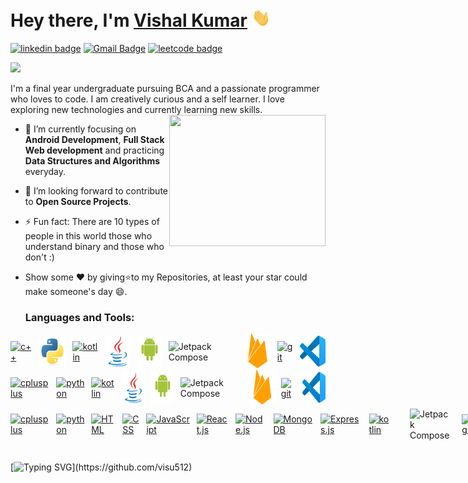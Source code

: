 <h1>Hey there, I'm <a  href="https://github.com/tanyagupta0201/">Vishal Kumar</a> <img  src="https://raw.githubusercontent.com/ABSphreak/ABSphreak/master/gifs/Hi.gif" width="30"></h1>

[![linkedin badge](https://img.shields.io/badge/Linkedin-30302f?style=flat&logo=linkedin)](https://www.linkedin.com/in/vishal512)
[![Gmail Badge](https://img.shields.io/badge/Email-30302f?style=flat&logo=Gmail&logoColor=red)](mailto:svk8190@gmail.com)
[![leetcode badge](https://img.shields.io/badge/LeetCode-30302f?style=flat&logo=leetcode)](https://leetcode.com/u/Vishal_Kumar515/)

<img src="https://komarev.com/ghpvc/?username=vishal512&style=plastic" />

I'm a final year  undergraduate pursuing BCA and a passionate programmer who loves to code. I am creatively curious and a self learner. I love exploring new technologies and currently learning new skills.  <br> 
<img align='right' src="http://cdn.lowgif.com/small/9cb12f51dffbaaa6-character-typing-by-vincent-mokuenko-dribbble.gif" width="250" height="210">

- 🌱 I’m currently focusing on **Android Development**, **Full Stack Web development** and practicing **Data Structures and Algorithms** everyday.
- 💬 I’m looking forward to contribute to **Open Source Projects**.
- ⚡ Fun fact: There are 10 types of people in this world those who understand binary and those who don't :)
-  Show some ❤ by giving⭐to my Repositories, at least your star could make someone's day 😄. <br>
  
   <h3 align="left">Languages and Tools:</h3>
  <div style="display: flex; gap: 10px; align-items: center;">
  <a href="https://www.w3schools.com/cpp/" target="_blank">
    <img src="https://upload.wikimedia.org/wikipedia/commons/1/18/ISO_C%2B%2B_Logo.svg" alt="c++" width="50" height="50"/>
  </a>
  <a href="https://www.python.org" target="_blank">
    <img src="https://raw.githubusercontent.com/devicons/devicon/master/icons/python/python-original.svg" alt="python" width="55" height="50"/>
  </a>
  <a href="https://kotlinlang.org" target="_blank">
    <img src="https://www.vectorlogo.zone/logos/kotlinlang/kotlinlang-icon.svg" alt="kotlin" width="50" height="45"/>
  </a>
  <a href="https://www.java.com" target="_blank">
    <img src="https://raw.githubusercontent.com/devicons/devicon/master/icons/java/java-original.svg" alt="java" width="50" height="50"/>
  </a>
  <a href="https://developer.android.com/" target="_blank">
    <img src="https://raw.githubusercontent.com/devicons/devicon/master/icons/android/android-original-wordmark.svg" alt="android" width="50" height="50"/>
  </a>
    <a>
    <img src="https://blogger.googleusercontent.com/img/b/R29vZ2xl/AVvXsEjC97Z8BResg5dlPqczsRCFhP6zewWX0X0e7fVPG-G7PuUZwwZVsi9OPoqJYkgqT2h0FI95SsmWzVEgpt8b8HAqFiIxZ98TFtY4lE0b8UrtVJ2HrJebRwl6C9DslsQDl9KnBIrdHS6LtkY/s1600/jetpack+compose+icon_RGB.png" alt="Jetpack Compose" width="60" height="60"/>
  </a>
  <a href="https://firebase.google.com/" target="_blank">
    <img src="https://github.com/devicons/devicon/blob/master/icons/firebase/firebase-plain.svg" alt="Firebase" width="53" height="55"/>
  </a>
  <a href="https://git-scm.com/" target="_blank">
    <img src="https://www.vectorlogo.zone/logos/git-scm/git-scm-icon.svg" alt="git" width="50" height="50"/>
  </a>
  <a href="https://code.visualstudio.com/" target="_blank">
    <img src="https://github.com/devicons/devicon/blob/master/icons/vscode/vscode-original.svg" alt="VS Code" width="50" height="50"/>
  </a>
</div>

  <div style="display: flex; gap: 10px; align-items: center;">
  <a href="https://www.w3schools.com/cpp/" target="_blank">
    <img src="https://upload.wikimedia.org/wikipedia/commons/6/61/HTML5_logo_and_wordmark.svg" alt="cplusplus" width="50" height="50"/>
  </a>
  <a href="https://www.python.org" target="_blank">
    <img src="https://www.pngwing.com/en/free-png-vffgt" alt="python" width="55" height="50"/>
  </a>
  <a href="https://kotlinlang.org" target="_blank">
    <img src="https://www.vectorlogo.zone/logos/kotlinlang/kotlinlang-icon.svg" alt="kotlin" width="50" height="45"/>
  </a>
  <a href="https://www.java.com" target="_blank">
    <img src="https://raw.githubusercontent.com/devicons/devicon/master/icons/java/java-original.svg" alt="java" width="50" height="50"/>
  </a>
  <a href="https://developer.android.com/" target="_blank">
    <img src="https://raw.githubusercontent.com/devicons/devicon/master/icons/android/android-original-wordmark.svg" alt="android" width="50" height="50"/>
  </a>
    <a>
    <img src="https://blogger.googleusercontent.com/img/b/R29vZ2xl/AVvXsEjC97Z8BResg5dlPqczsRCFhP6zewWX0X0e7fVPG-G7PuUZwwZVsi9OPoqJYkgqT2h0FI95SsmWzVEgpt8b8HAqFiIxZ98TFtY4lE0b8UrtVJ2HrJebRwl6C9DslsQDl9KnBIrdHS6LtkY/s1600/jetpack+compose+icon_RGB.png" alt="Jetpack Compose" width="60" height="60"/>
  </a>
  <a href="https://firebase.google.com/" target="_blank">
    <img src="https://github.com/devicons/devicon/blob/master/icons/firebase/firebase-plain.svg" alt="Firebase" width="53" height="55"/>
  </a>
  <a href="https://git-scm.com/" target="_blank">
    <img src="https://www.vectorlogo.zone/logos/git-scm/git-scm-icon.svg" alt="git" width="50" height="50"/>
  </a>
  <a href="https://code.visualstudio.com/" target="_blank">
    <img src="https://github.com/devicons/devicon/blob/master/icons/vscode/vscode-original.svg" alt="VS Code" width="50" height="50"/>
  </a>
</div>


<div style="display: flex; gap: 10px; align-items: center;">
  <a href="https://www.w3schools.com/cpp/" target="_blank">
    <img src="https://upload.wikimedia.org/wikipedia/commons/6/61/HTML5_logo_and_wordmark.svg" alt="cplusplus" width="50" height="50"/>
  </a>
  
  <a href="https://www.python.org" target="_blank">
    <img src="https://upload.wikimedia.org/wikipedia/commons/c/c3/Python-logo-notext.svg" alt="python" width="55" height="50"/>
  </a>

  <!-- HTML -->
  <a href="https://developer.mozilla.org/en-US/docs/Web/HTML" target="_blank">
    <img src="https://upload.wikimedia.org/wikipedia/commons/6/61/HTML5_logo_and_wordmark.svg" alt="HTML" width="50" height="50"/>
  </a>

  <!-- CSS -->
  <a href="https://developer.mozilla.org/en-US/docs/Web/CSS" target="_blank">
    <img src="https://upload.wikimedia.org/wikipedia/commons/d/d5/CSS3_logo_and_wordmark.svg" alt="CSS" width="50" height="50"/>
  </a>

  <!-- JavaScript -->
  <a href="https://developer.mozilla.org/en-US/docs/Web/JavaScript" target="_blank">
    <img src="https://upload.wikimedia.org/wikipedia/commons/6/6a/JavaScript-logo.png" alt="JavaScript" width="50" height="50"/>
  </a>

  <!-- React.js -->
  <a href="https://react.dev/" target="_blank">
    <img src="https://upload.wikimedia.org/wikipedia/commons/a/a7/React-icon.svg" alt="React.js" width="50" height="50"/>
  </a>

  <!-- Node.js -->
  <a href="https://nodejs.org" target="_blank">
    <img src="https://upload.wikimedia.org/wikipedia/commons/d/d9/Node.js_logo.svg" alt="Node.js" width="50" height="50"/>
  </a>

  <!-- MongoDB -->
  <a href="https://www.mongodb.com/" target="_blank">
    <img src="https://upload.wikimedia.org/wikipedia/commons/9/93/MongoDB_Logo.svg" alt="MongoDB" width="50" height="50"/>
  </a>

  <!-- Express.js -->
  <a href="https://expressjs.com/" target="_blank">
    <img src="https://upload.wikimedia.org/wikipedia/commons/6/64/Expressjs.png" alt="Express.js" width="100" height="50"/>
  </a>

  <!-- Kotlin -->
  <a href="https://kotlinlang.org" target="_blank">
    <img src="https://www.vectorlogo.zone/logos/kotlinlang/kotlinlang-icon.svg" alt="kotlin" width="50" height="45"/>
  </a>

  <!-- Java -->
  <a href="https://www.java.com" target="_blank">
    <img src="https://raw.githubusercontent.com/devicons/devicon/master/icons/java/java-original.svg" alt="java" width="50" height="50"/>
  </a>

  <!-- Android -->
  <a href="https://developer.android.com/" target="_blank">
    <img src="https://raw.githubusercontent.com/devicons/devicon/master/icons/android/android-original-wordmark.svg" alt="android" width="50" height="50"/>
  </a>

  <!-- Jetpack Compose -->
  <a>
    <img src="https://blogger.googleusercontent.com/img/b/R29vZ2xl/AVvXsEjC97Z8BResg5dlPqczsRCFhP6zewWX0X0e7fVPG-G7PuUZwwZVsi9OPoqJYkgqT2h0FI95SsmWzVEgpt8b8HAqFiIxZ98TFtY4lE0b8UrtVJ2HrJebRwl6C9DslsQDl9KnBIrdHS6LtkY/s1600/jetpack+compose+icon_RGB.png" alt="Jetpack Compose" width="60" height="60"/>
  </a>

  <!-- Firebase -->
  <a href="https://firebase.google.com/" target="_blank">
    <img src="https://github.com/devicons/devicon/blob/master/icons/firebase/firebase-plain.svg" alt="Firebase" width="53" height="55"/>
  </a>

  <!-- Git -->
  <a href="https://git-scm.com/" target="_blank">
    <img src="https://www.vectorlogo.zone/logos/git-scm/git-scm-icon.svg" alt="git" width="50" height="50"/>
  </a>

  <!-- VS Code -->
  <a href="https://code.visualstudio.com/" target="_blank">
    <img src="https://github.com/devicons/devicon/blob/master/icons/vscode/vscode-original.svg" alt="VS Code" width="50" height="50"/>
  </a>
</div>


<br>

[![Typing SVG](https://readme-typing-svg.herokuapp.com/?lines=Thanks+For+Visiting!!&center=true&color="FF0000")](https://github.com/visu512)  
